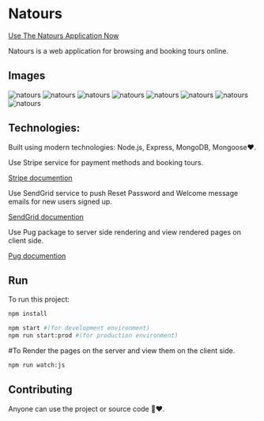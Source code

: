 # Natours

[Use The Natours Application Now](https://natours-ygyy.onrender.com/)

Natours is a web application for browsing and booking tours online.

## Images

![natours](https://github.com/alhalwagy/natours/tree/master/s1.jpeg)
![natours](https://github.com/alhalwagy/natours/tree/master/s2.jpeg)
![natours](https://github.com/alhalwagy/natours/tree/master/s3.jpeg)
![natours](https://github.com/alhalwagy/natours/tree/master/s4.jpeg)
![natours](https://github.com/alhalwagy/natours/tree/master/s5.jpeg)
![natours](https://github.com/alhalwagy/natours/tree/master/s6.jpeg)
![natours](https://github.com/alhalwagy/natours/tree/master/s7.jpeg)
![natours](https://github.com/alhalwagy/natours/tree/master/s8.jpeg)

## Technologies:

Built using modern technologies: Node.js, Express, MongoDB, Mongoose❤️.

Use Stripe service for payment methods and booking tours.

[Stripe documention](https://stripe.com/docs)

Use SendGrid service to push Reset Password and Welcome message emails for new users signed up.

[SendGrid documention](https://docs.sendgrid.com/for-developers/sending-email/getting-started-smtp)

Use Pug package to server side rendering and view rendered pages on client side.

[Pug documention](https://pugjs.org/api/getting-started.html)

## Run

To run this project:

```bash
npm install
```

```bash
npm start #(for development environment)
npm run start:prod #(for production environment)
```

#To Render the pages on the server and view them on the client side.

```bash
npm run watch:js
```

## Contributing

Anyone can use the project or source code 🤝❤️.
